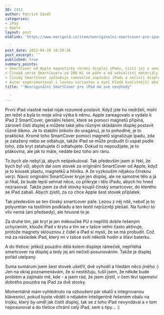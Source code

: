 ```yaml
---
ID: 2413
author: Patrick Zandl
categories:
- iPad
- Apple
layout: post
oldlink: 'https://www.marigold.cz/item/neoriginalni-smartcover-pro-ipad-ma-sve-nevyhody

  '
post_date: 2012-04-28 16:20:26
post_excerpt: ''
published: true
summary_points:
- SmartCover od Apple magneticky chrání displej iPadu, čistí jej a umožňuje polohování.
- Čínská verze SmartCoveru za 200 Kč se páře a má nekvalitní materiály.
- Čínský SmartCover způsobuje samovolné zapínání iPadu a nečistí displej.
- Autor experimentoval s levnou variantou a nyní hledá kvalitnější obal s klávesnicí.
title: "'Neoriginální SmartCover pro iPad má své nevýhody"

  '
---
```


První iPad vlastně nešel nijak rozumně postavit. Když jste ho nedrželi, mohl jen ležet a byla to moje silná výtka k němu. Apple zareagovalo a vydalo k iPad 2 SmartCover, geniální řešení, které se pomocí magnetů připíná, zároveň čistí displej a můžete také jeho různým skládáním displej postavit různě šikmo. Je to stabilní (nikoliv do uragánu), je to pohodlné, je to praktické. Kromě toho SmartCover pomocí magnetů signalizuje Ipadu, zda je zatažený nebo se odtahuje, takže iPad se může probudit či uspat podle toho, zda kryt zatahujete či odtahujete. Dokud to nepoužijete, je to ptákovina, ale jak to máte, nedáte bez toho ani ránu. 

To bych ale nebyl já, abych nešpekuloval. Tak především jsem si řekl, že bych byl vůl, abych dal osm stovek za originální SmartCover od Apple, když je to kousek plastu, magnetků a hliníku. A že vyzkouším nějakou čínskou verzi. Navíc originální SmartCover kryje jen displej, ale ne samotné tělo a já si říkal, že bude lepší sehnat něco, co přikryje i tělo iPadu, abych ho hned nezrasoval. Takže jsem za dvě stovky koupil čínský smartcover, do kterého se iPad zabalí. Abych zjistil, za co chce Apple šest stovek příplatek. 

Tak především se ten čínský smartcover páře. Lezou z něj nitě, neboť je to polyuretan na textilním podkladu a ten textil nejrůzněji plešatí. Na funkci to vliv nemá (ani předsedy), ale hnusné to je. 

Za druhé tím, jak kryt je jen měkoučké PU s nepříliš dobře řešeným uchycením, klouže iPad v krytu a tím se v tašce velmi často aktivuje, protože magnety sklouznou z čidel a iPad si myslí, že se má probudit. Což má za následek iPad, který mi v tašce svítí několik hodin a šťaví baterku. 

A do třetice: jelikož pouzdro dělá kolem displeje rámeček, nepřiléhá smartcover na displej a tedy jej ani nečistí posunováním. Takže je displej pořád utelpaný. 

Suma sumárum jsem šest stovek ušetřil, dvě vyhodil a hledám něco jiného :) Jen na okraj poznamenávám, že si nestěžuju, tušil jsem, že někde bude problém a zajímalo mě, kde - a jsem rád, že jsem zjistil, v čem tkví tajemství dobrého pouzdra na iPad za dvě stovky. 

Momentálně mám vyhlédnuto na ozkoušení pár obalů s integrovanou klávesnicí, pokud byste věděli o nějakém inteligentně řešeném obalu na trojku, který by uměl jak čistit displej, tak se z toho iPad nevyndával a v tom neposunoval a do třetice chránil celý iPad, sem s tipy... :)